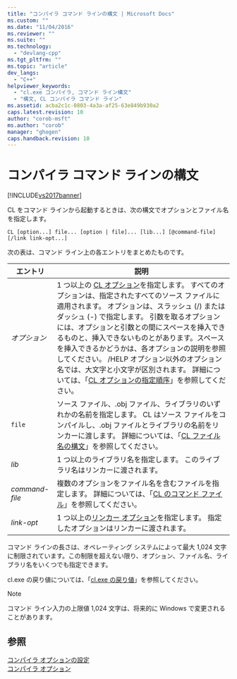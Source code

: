 ```yaml
---
title: "コンパイラ コマンド ラインの構文 | Microsoft Docs"
ms.custom: ""
ms.date: "11/04/2016"
ms.reviewer: ""
ms.suite: ""
ms.technology: 
  - "devlang-cpp"
ms.tgt_pltfrm: ""
ms.topic: "article"
dev_langs: 
  - "C++"
helpviewer_keywords: 
  - "cl.exe コンパイラ, コマンド ライン構文"
  - "構文, CL コンパイラ コマンド ライン"
ms.assetid: acba2c1c-0803-4a3a-af25-63e849b930a2
caps.latest.revision: 10
author: "corob-msft"
ms.author: "corob"
manager: "ghogen"
caps.handback.revision: 10
---
```

# コンパイラ コマンド ラインの構文
[!INCLUDE[vs2017banner](../../assembler/inline/includes/vs2017banner.md)]

CL をコマンド ラインから起動するときは、次の構文でオプションとファイル名を指定します。  
  
```  
CL [option...] file... [option | file]... [lib...] [@command-file] [/link link-opt...]  
```  
  
 次の表は、コマンド ライン上の各エントリをまとめたものです。  
  
|エントリ|説明|  
|----------|--------|  
|*オプション*|1 つ以上の [CL オプション](../../build/reference/compiler-options.md)を指定します。  すべてのオプションは、指定されたすべてのソース ファイルに適用されます。  オプションは、スラッシュ \(\/\) またはダッシュ \(\-\) で指定します。  引数を取るオプションには、オプションと引数との間にスペースを挿入できるものと、挿入できないものとがあります。スペースを挿入できるかどうかは、各オプションの説明を参照してください。  \/HELP オプション以外のオプション名では、大文字と小文字が区別されます。  詳細については、「[CL オプションの指定順序](../../build/reference/order-of-cl-options.md)」を参照してください。|  
|`file`|ソース ファイル、.obj ファイル、ライブラリのいずれかの名前を指定します。  CL はソース ファイルをコンパイルし、.obj ファイルとライブラリの名前をリンカーに渡します。  詳細については、「[CL ファイル名の構文](../../build/reference/cl-filename-syntax.md)」を参照してください。|  
|*lib*|1 つ以上のライブラリ名を指定します。  このライブラリ名はリンカーに渡されます。|  
|*command\-file*|複数のオプションをファイル名を含むファイルを指定します。  詳細については、「[CL のコマンド ファイル](../../build/reference/cl-command-files.md)」を参照してください。|  
|*link\-opt*|1 つ以上の[リンカー オプション](../../build/reference/linker-options.md)を指定します。  指定したオプションはリンカーに渡されます。|  
  
 コマンド ラインの長さは、オペレーティング システムによって最大 1,024 文字に制限されています。この制限を超えない限り、オプション、ファイル名、ライブラリ名をいくつでも指定できます。  
  
 cl.exe の戻り値については、「[cl.exe の戻り値](../../build/reference/return-value-of-cl-exe.md)」を参照してください。  
  
> [!NOTE]
>  コマンド ライン入力の上限値 1,024 文字は、将来的に Windows で変更されることがあります。  
  
## 参照  
 [コンパイラ オプションの設定](../Topic/Setting%20Compiler%20Options.md)   
 [コンパイラ オプション](../../build/reference/compiler-options.md)